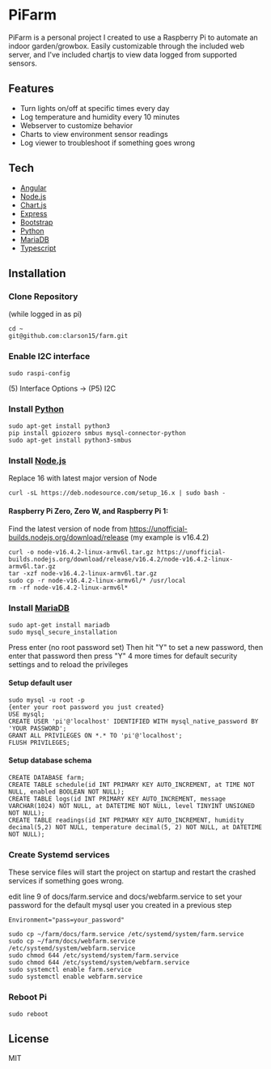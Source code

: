# PiFarm

PiFarm is a personal project I created to use a Raspberry Pi to automate an indoor garden/growbox. Easily customizable through the included web server, and I've included chartjs to view data logged from supported sensors.

## Features

- Turn lights on/off at specific times every day
- Log temperature and humidity every 10 minutes
- Webserver to customize behavior
- Charts to view environment sensor readings
- Log viewer to troubleshoot if something goes wrong

## Tech

- [Angular]
- [Node.js] 
- [Chart.js]
- [Express]
- [Bootstrap]
- [Python]
- [MariaDB]
- [Typescript]

## Installation

### Clone Repository
(while logged in as pi)
```
cd ~
git@github.com:clarson15/farm.git
```

### Enable I2C interface
```
sudo raspi-config
```
(5) Interface Options -> (P5) I2C

### Install [Python]
```
sudo apt-get install python3
pip install gpiozero smbus mysql-connector-python
sudo apt-get install python3-smbus
```

### Install [Node.js]
Replace 16 with latest major version of Node
```
curl -sL https://deb.nodesource.com/setup_16.x | sudo bash -
```
#### Raspberry Pi Zero, Zero W, and Raspberry Pi 1:
Find the latest version of node from https://unofficial-builds.nodejs.org/download/release (my example is v16.4.2)
```
curl -o node-v16.4.2-linux-armv6l.tar.gz https://unofficial-builds.nodejs.org/download/release/v16.4.2/node-v16.4.2-linux-armv6l.tar.gz
tar -xzf node-v16.4.2-linux-armv6l.tar.gz
sudo cp -r node-v16.4.2-linux-armv6l/* /usr/local
rm -rf node-v16.4.2-linux-armv6l*
```

### Install [MariaDB]
```
sudo apt-get install mariadb
sudo mysql_secure_installation
```
Press enter (no root password set)
Then hit "Y" to set a new password, then enter that password
then press "Y" 4 more times for default security settings and to reload the privileges
#### Setup default user
```
sudo mysql -u root -p
{enter your root password you just created}
USE mysql;
CREATE USER 'pi'@'localhost' IDENTIFIED WITH mysql_native_password BY 'YOUR PASSWORD';
GRANT ALL PRIVILEGES ON *.* TO 'pi'@'localhost';
FLUSH PRIVILEGES;
```

#### Setup database schema
```
CREATE DATABASE farm;
CREATE TABLE schedule(id INT PRIMARY KEY AUTO_INCREMENT, at TIME NOT NULL, enabled BOOLEAN NOT NULL);
CREATE TABLE logs(id INT PRIMARY KEY AUTO_INCREMENT, message VARCHAR(1024) NOT NULL, at DATETIME NOT NULL, level TINYINT UNSIGNED NOT NULL);
CREATE TABLE readings(id INT PRIMARY KEY AUTO_INCREMENT, humidity decimal(5,2) NOT NULL, temperature decimal(5, 2) NOT NULL, at DATETIME NOT NULL);
```

### Create Systemd services
These service files will start the project on startup and restart the crashed services if something goes wrong.

edit line 9 of docs/farm.service and docs/webfarm.service to set your password for the default mysql user you created in a previous step
```
Environment="pass=your_password"
```

```
sudo cp ~/farm/docs/farm.service /etc/systemd/system/farm.service
sudo cp ~/farm/docs/webfarm.service /etc/systemd/system/webfarm.service
sudo chmod 644 /etc/systemd/system/farm.service
sudo chmod 644 /etc/systemd/system/webfarm.service
sudo systemctl enable farm.service
sudo systemctl enable webfarm.service
```

### Reboot Pi
```
sudo reboot
```

## License
MIT

   [Angular]: <https://angular.io/>
   [Node.js]: <http://nodejs.org/>
   [Bootstrap]: <https://getbootstrap.com/>
   [Express]: <http://expressjs.com/>
   [Chart.js]: <https://www.chartjs.org/>
   [Python]: <https://www.python.org/>
   [MariaDB]: <https://mariadb.org/>
   [Typescript]: <https://www.typescriptlang.org/>
